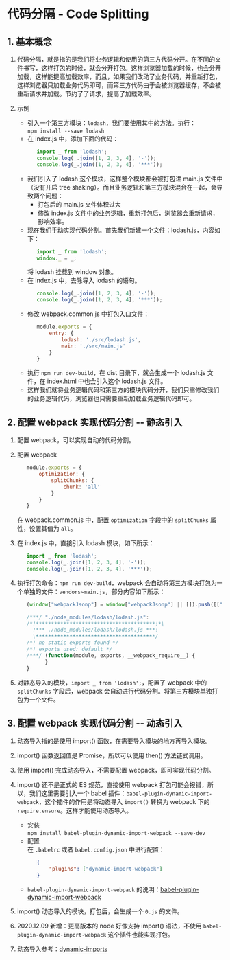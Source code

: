 # 代码分隔 - Code Splitting

## 1. 基本概念

1. 代码分隔，就是指的是我们将业务逻辑和使用的第三方代码分开。在不同的文件书写，这样打包的时候，就会分开打包。这样浏览器加载的时候，也会分开加载，这样能提高加载效率，而且，如果我们改动了业务代码，并重新打包，这样浏览器只加载业务代码即可，而第三方代码由于会被浏览器缓存，不会被重新请求并加载。节约了了请求，提高了加载效率。

2. 示例
   - 引入一个第三方模块：`lodash`，我们要使用其中的方法。执行：  
   `npm install --save lodash`
   - 在 index.js 中，添加下面的代码：
     ```javascript
        import _ from 'lodash';
        console.log(_.join([1, 2, 3, 4], '-'));
        console.log(_.join([1, 2, 3, 4], '***'));
     ```
   - 我们引入了 lodash 这个模块，这样整个模块都会被打包进 main.js 文件中（没有开启 tree shaking）。而且业务逻辑和第三方模块混合在一起，会导致两个问题：
     - 打包后的 main.js 文件体积过大
     - 修改 index.js 文件中的业务逻辑，重新打包后，浏览器会重新请求，影响效率。
   - 现在我们手动实现代码分割。首先我们新建一个文件：lodash.js，内容如下：
     ```javascript
        import _ from 'lodash';
        window._ = _;
     ```
     将 lodash 挂载到 window 对象。
   - 在 index.js 中，去除导入 lodash 的语句。
     ```javascript
        console.log(_.join([1, 2, 3, 4], '-'));
        console.log(_.join([1, 2, 3, 4], '***'));
     ```
   - 修改 webpack.common.js 中打包入口文件：
     ```javascript
        module.exports = {
            entry: {
                lodash: './src/lodash.js',
                main: './src/main.js'
            }
        }
     ```
   - 执行 `npm run dev-build`，在 dist 目录下，就会生成一个 lodash.js 文件，在 index.html 中也会引入这个 lodash.js 文件。
   - 这样我们就将业务逻辑代码和第三方的模块代码分开，我们只需修改我们的业务逻辑代码，浏览器也只需要重新加载业务逻辑代码即可。
   
## 2. 配置 webpack 实现代码分割 -- 静态引入

1. 配置 webpack，可以实现自动的代码分割。

2. 配置 webpack
   ```javascript
      module.exports = {
          optimization: {
              splitChunks: {
                  chunk: 'all'
              }
          }
      }
   ```
   在 webpack.common.js 中，配置 `optimization` 字段中的 `splitChunks` 属性，设置其值为 `all`。
   
3. 在 index.js 中，直接引入 lodash 模块，如下所示：
   ```javascript
      import _ from 'lodash';
      console.log(_.join([1, 2, 3, 4], '-'));
      console.log(_.join([1, 2, 3, 4], '***'));
   ```
4. 执行打包命令：`npm run dev-build`，webpack 会自动将第三方模块打包为一个单独的文件：`vendors~main.js`，部分内容如下所示：
   ```javascript
      (window["webpackJsonp"] = window["webpackJsonp"] || []).push([["vendors~main"],{
      
      /***/ "./node_modules/lodash/lodash.js":
      /*!***************************************!*\
        !*** ./node_modules/lodash/lodash.js ***!
        \***************************************/
      /*! no static exports found */
      /*! exports used: default */
      /***/ (function(module, exports, __webpack_require__) {
            }
      }
   ```
   
5. 对静态导入的模块，`import _ from 'lodash';`，配置了 webpack 中的 `splitChunks` 字段后，webpack 会自动进行代码分割。将第三方模块单独打包为一个文件。

## 3. 配置 webpack 实现代码分割 -- 动态引入

1. 动态导入指的是使用 import() 函数，在需要导入模块的地方再导入模块。

2. import() 函数返回值是 Promise，所以可以使用 then() 方法链式调用。

3. 使用 import() 完成动态导入，不需要配置 webpack，即可实现代码分割。

4. import() 还不是正式的 ES 规范，直接使用 webpack 打包可能会报错，所以，我们这里需要引入一个 babel 插件：`babel-plugin-dynamic-import-webpack`，这个插件的作用是将动态导入 `import()` 转换为 webpack 下的 `require.ensure`。这样才能使用动态导入。
   - 安装  
     `npm install babel-plugin-dynamic-import-webpack --save-dev`
   - 配置  
     在 `.babelrc` 或者 `babel.config.json` 中进行配置：
     ```json
        {
            "plugins": ["dynamic-import-webpack"]
        }
     ```
   - `babel-plugin-dynamic-import-webpack` 的说明：[babel-plugin-dynamic-import-webpack](https://github.com/airbnb/babel-plugin-dynamic-import-webpack#readme)

5. import() 动态导入的模块，打包后，会生成一个 `0.js` 的文件。

6. 2020.12.09 新增：更高版本的 node 好像支持 import() 语法，不使用 `babel-plugin-dynamic-import-webpack` 这个插件也能实现打包。

7. 动态导入参考：[dynamic-imports](https://webpack.js.org/guides/code-splitting/#dynamic-imports)
